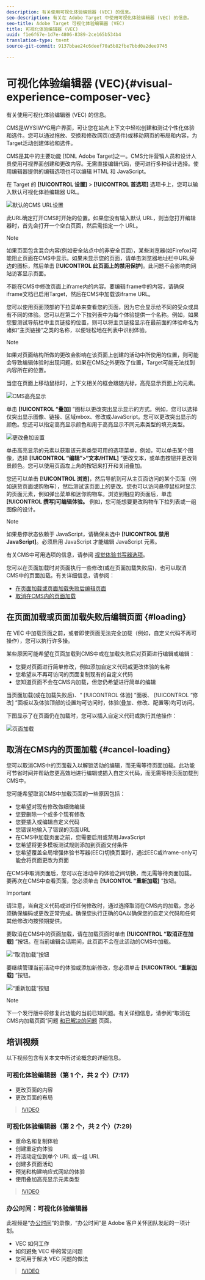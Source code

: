 ```yaml
---
description: 有关使用可视化体验编辑器 (VEC) 的信息。
seo-description: 有关在 Adobe Target 中使用可视化体验编辑器 (VEC) 的信息。
seo-title: Adobe Target 可视化体验编辑器 (VEC)
title: 可视化体验编辑器 (VEC)
uuid: f1e6f67e-1d7e-4806-8389-2ce165b534b4
translation-type: tm+mt
source-git-commit: 9137bbae24c6deef70a5b82fbe7bbd0a2dee9745

---
```



# 可视化体验编辑器 (VEC){#visual-experience-composer-vec}

有关使用可视化体验编辑器 (VEC) 的信息。

CMS是WYSIWYG用户界面，可让您在站点上下文中轻松创建和测试个性化体验和选件。您可以通过拖放、交换和修改网页(或选件)或移动网页的布局和内容，为Target活动创建体验和选件。

CMS是其中的主要功能 [!DNL Adobe Target]之一。CMS允许营销人员和设计人员使用可视界面创建和更改内容。无需直接编辑代码，便可进行多种设计选择。使用编辑器提供的编辑选项也可以编辑 HTML 和 JavaScript。

在 Target 的 **[!UICONTROL 设置]** &gt; **[!UICONTROL 首选项]** 选项卡上，您可以输入默认可视化体验编辑器 URL。

![默认的CMS URL设置](/help/c-experiences/c-visual-experience-composer/assets/pref-default-url-new.png)

此URL确定打开CMS时开始的位置。如果您没有输入默认 URL，则当您打开编辑器时，首先会打开一个空白页面，然后需指定一个 URL。

>[!NOTE]
>
>如果页面包含混合内容(例如安全站点中的非安全页面)，某些浏览器(如Firefox)可能阻止页面在CMS中显示。如果未显示您的页面，请单击浏览器地址栏中URL旁边的图标，然后单击 **[!UICONTROL 此页面上的禁用保护]**。此问题不会影响向网站访客显示页面。

不能在CMS中修改页面上iframe内的内容。要编辑iframe中的内容，请确保iframe文档已启用Target，然后在CMS中加载该iframe URL。

您可以使用页面顶部的下拉菜单来查看您的页面，因为它会显示给不同的受众或具有不同的体验。您可以在第二个下拉列表中为每个体验提供一个名称。例如，如果您要测试导航栏中主页链接的位置，则可以将主页链接显示在最前面的体验命名为诸如“主页链接”之类的名称，以便轻松地在列表中识别体验。

>[!NOTE]
>
>如果对页面结构所做的更改会影响在该页面上创建的活动中所使用的位置，则可能会导致编辑体验时出现问题。如果在CMS之外更改了位置，Target可能无法找到内容所在的位置。

当您在页面上移动鼠标时，上下文相关的框会跟随光标，高亮显示页面上的元素。

![CMS高亮显示](/help/c-experiences/c-visual-experience-composer/assets/vec-highlight-new.png)

单击 **[!UICONTROL “叠加]** ”图标以更改突出显示显示的方式。例如，您可以选择仅突出显示图像、链接、区域mbox、修改或JavaScript。您可以更改突出显示的颜色。您还可以指定高亮显示颜色和用于高亮显示不同元素类型的填充类型。

![更改叠加设置](/help/c-experiences/c-visual-experience-composer/assets/change-overlay.png)

单击高亮显示的元素以获取该元素类型可用的选项菜单，例如，可以单击某个图像，选择 **[!UICONTROL “编辑”&gt;“文本/HTML]** ”更改文本，或单击按钮并更改背景颜色。您可以使用页面左上角的按钮来打开和关闭叠加。

您还可以单击 **[!UICONTROL 浏览]**，然后导航到可从主页面访问的某个页面（例如送货页面或购物车），然后测试该页面上的更改。您也可以访问悬停鼠标时显示的页面元素，例如弹出菜单和迷你购物车。浏览到相应的页面后，单击 **[!UICONTROL 撰写]可编辑体验。** 例如，您可能想要更改购物车下拉列表或一组图像的设计。

>[!NOTE]
>
>如果悬停状态依赖于 JavaScript，请确保未选中 **[!UICONTROL 禁用 JavaScript]**。必须启用 JavaScript 才能编辑 JavaScript 元素。

有关CMS中可用选项的信息，请参阅 [视觉体验书写器选项](../../c-experiences/c-visual-experience-composer/viztarget-options.md#reference_3BD1BEEAFA584A749ED2D08F14732E81)。

您可以在页面加载时对页面执行一些修改(或在页面加载失败后)，也可以取消CMS中的页面加载。有关详细信息，请参阅：

* [在页面加载或页面加载失败后编辑页面](#loading)
* [取消在CMS内的页面加载](#cancel-loading)

## 在页面加载或页面加载失败后编辑页面 {#loading}

在 VEC 中加载页面之前，或者即使页面无法完全加载（例如，自定义代码不再可操作），您可以执行许多操。

某些原因可能希望在页面加载到CMS中或在加载失败后对页面进行编辑或编辑：

* 您要对页面进行简单修改，例如添加自定义代码或更改体验的名称
* 您希望从不再可访问的页面复制现有的自定义代码
* 您知道页面不会在CMS内加载，但您仍希望进行简单的编辑

当页面加载(或在加载失败后)、“ [!UICONTROL 体验] ”面板、 [!UICONTROL “修改] ”面板以及体验顶部的设置均可访问时，体验(叠加、修改、配置等)均可访问。

下图显示了在页面仍在加载时，您可以插入自定义代码或执行其他操作：

![页面加载](/help/c-experiences/c-visual-experience-composer/c-vec-code-editor/assets/loading-page.png)

## 取消在CMS内的页面加载 {#cancel-loading}

您可以取消CMS中的页面载入以解锁活动的编辑，而无需等待页面加载。此功能可节省时间并帮助您更高效地进行编辑或插入自定义代码，而无需等待页面加载到CMS中。

您可能希望取消CMS中加载页面的一些原因包括：

* 您希望对现有修改做细微编辑
* 您要删除一个或多个现有修改
* 您要插入或编辑自定义代码
* 您错误地输入了错误的页面URL
* 在CMS中加载页面之前，您需要启用或禁用JavaScript
* 您希望将更多模板测试规则添加到页面交付条件
* 您希望覆盖全局增强体验书写器(EEC)切换页面时，通过EEC或iframe-only可能会将页面更改为页面

在CMS中取消页面后，您可以在活动中的体验之间切换，而无需等待页面加载。要再次在CMS中查看页面，您必须单击 **[!UICONTOL “重新加载]** ”按钮。

>[!IMPORTANT]
>
>请注意，当自定义代码或进行任何修改时，通过选择取消在CMS内的加载，您必须确保编码或更改正常完成。确保您执行正确的QA以确保您的自定义代码和任何其他修改均按预期提供。

要取消在CMS中的页面加载，请在加载页面时单击 **[!UICONTROL “取消正在加载]** ”按钮。在当前编辑会话期间，此页面不会在此活动的CMS中加载。

![“取消加载”按钮](/help/c-experiences/c-visual-experience-composer/c-vec-code-editor/assets/cancel-loading.png)

要继续管理当前活动中的体验或添加新修改，您必须单击 **[!UICONTROL “重新加载]** ”按钮。

![“重新加载”按钮](/help/c-experiences/c-visual-experience-composer/c-vec-code-editor/assets/reload-in-vec.png)

>[!NOTE]
>
>下一个发行版中将修复此功能的当前已知问题。有关详细信息，请参阅“取消在CMS内加载页面”问题 [和已解决的问题](/help/r-release-notes/known-issues-resolved-issues.md#cancel) 页面。

## 培训视频

以下视频包含有关本文中所讨论概念的详细信息。

### 可视化体验编辑器（第 1 个，共 2 个）(7:17)

* 更改页面的内容
* 更改页面的布局

>[!VIDEO](https://video.tv.adobe.com/v/17399?captions=chi_hans)

### 可视化体验编辑器（第 2 个，共 2 个）(7:29)

* 重命名和复制体验
* 创建重定向体验
* 将活动定位到单个 URL 或一组 URL
* 创建多页面活动
* 预览和构建响应式网站的体验
* 使用叠加高亮显示元素类型

>[!VIDEO](https://video.tv.adobe.com/v/17401?captions=chi_hans)

### 办公时间：可视化体验编辑器

此视频是“[办公时间](../../cmp-resources-and-contact-information.md#concept_58EA30379D3B48C4848BA2A8C464A5B7)”的录像，“办公时间”是 Adobe 客户关怀团队发起的一项计划。

* VEC 如何工作
* 如何避免 VEC 中的常见问题
* 您可用于解决 VEC 问题的做法

>[!VIDEO](https://video.tv.adobe.com/v/20784/?captions=chi_hans)